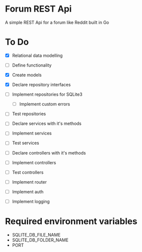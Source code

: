 # Forum REST Api

A simple REST Api for a forum like Reddit built in Go

# To Do

- [x] Relational data modelling
- [ ] Define functionality

- [x] Create models
- [x] Declare repository interfaces
- [ ] Implement repositories for SQLite3
    - [ ] Implement custom errors
- [ ] Test repositories

- [ ] Declare services with it's methods
- [ ] Implement services
- [ ] Test services

- [ ] Declare controllers with it's methods
- [ ] Implement controllers
- [ ] Test controllers

- [ ] Implement router
- [ ] Implement auth
- [ ] Implement logging

# Required environment variables

* SQLITE_DB_FILE_NAME
* SQLITE_DB_FOLDER_NAME
* PORT

